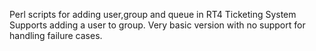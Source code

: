 Perl scripts for adding user,group and queue in RT4 Ticketing System
Supports adding a user to group. 
Very basic version with no support for handling failure cases.

